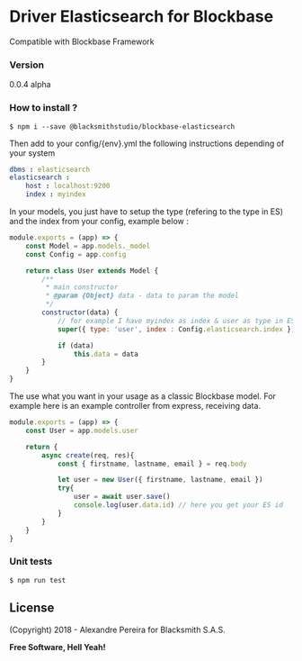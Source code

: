 # Driver Elasticsearch for Blockbase
Compatible with Blockbase Framework

### Version
0.0.4 alpha

### How to install ?
```shell
$ npm i --save @blacksmithstudio/blockbase-elasticsearch
```

Then add to your config/{env}.yml the following instructions depending of your system
```yml
dbms : elasticsearch
elasticsearch :
    host : localhost:9200
    index : myindex
```

In your models, you just have to setup the type (refering to the type in ES) and the index from your config, example below :
``` js
module.exports = (app) => {
    const Model = app.models._model
    const Config = app.config

    return class User extends Model {
        /**
         * main constructor
         * @param {Object} data - data to param the model
         */
        constructor(data) {
            // for example I have myindex as index & user as type in ES
            super({ type: 'user', index : Config.elasticsearch.index })

            if (data)
                this.data = data
        }
    }
}
```

The use what you want in your usage as a classic Blockbase model.
For example here is an example controller from express, receiving data.
``` js
module.exports = (app) => {
    const User = app.models.user

    return {
        async create(req, res){
            const { firstname, lastname, email } = req.body

            let user = new User({ firstname, lastname, email })
            try{
                user = await user.save()
                console.log(user.data.id) // here you get your ES id
            }
        }
    }
}
```

### Unit tests
```shell
$ npm run test
```

License
----

(Copyright) 2018 - Alexandre Pereira for Blacksmith S.A.S.


**Free Software, Hell Yeah!**

[Node.js]:https://nodejs.org/en
[NPM]:https://www.npmjs.com
